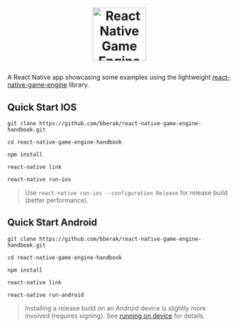 # <a href="https://github.com/bberak/react-native-game-engine-handbook"><p align="center"><img src='https://raw.githubusercontent.com/bberak/react-native-game-engine-handbook/master/app/table-of-contents/images/logo-alt%402x.png?raw=true' alt="React Native Game Engine Handbook" height='120' /></p></a>

A React Native app showcasing some examples using the lightweight [react-native-game-engine](https://github.com/bberak/react-native-game-engine) library.

## Quick Start IOS

```
git clone https://github.com/bberak/react-native-game-engine-handbook.git

cd react-native-game-engine-handbook

npm install

react-native link

react-native run-ios
```

> Use ```react-native run-ios --configuration Release``` for release build (better performance).

## Quick Start Android

```
git clone https://github.com/bberak/react-native-game-engine-handbook.git

cd react-native-game-engine-handbook

npm install

react-native link

react-native run-android
```

> Installing a release build on an Android device is slightly more involved (requires signing). See [running on device](https://facebook.github.io/react-native/docs/running-on-device.html) for details.